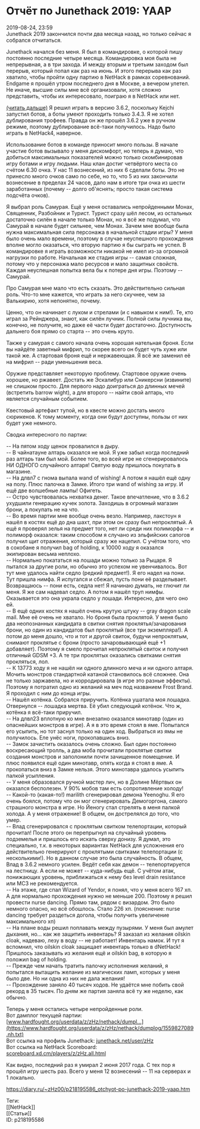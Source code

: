 Отчёт по Junethack 2019: YAAP
==============================

   
 2019-08-24, 23:59   
  Junethack 2019 закончился почти два месяца назад, но только сейчас я собрался отчитаться.   
   
 Junethack начался без меня. Я был в командировке, о которой пишу постоянно последние четыре месяца. Командировка моя была не непрерывная, а в три захода. И между вторым и третьим заходом был перерыв, который попал как раз на июнь. И этого перерыва как раз хватило, чтобы пройти одну партию в NetHack в рамках соревнований. Endgame я прошёл утром последнего дня в Москве, а вечером улетел. Не иначе, высшие силы мне всё организовали, хотя сложно представить, чтобы их интересовало, поиграю я в NetHack или нет.   
   
  [(читать дальше)](https://zHz00.diary.ru/p218195586.htm?index=1#linkmore218195586m1)    Я решил играть в версию 3.6.2, поскольку Kejchi запустил ботов, а боты умеют проходить только 3.4.3. Я не хотел дублирования трофеев. Правда он же прошёл 3.6.2 уже в ручном режиме, поэтому дублирование всё-таки получилось. Надо было играть в NetHack4, наверное.   
   
 Использование ботов в команде приносит много пользы. В начале участие ботов вызывало у меня дискомфорт, но теперь я думаю, что добиться максимальных показателей можно только скомбинировав игру ботами и игру людьми. Наш клан достиг четвёртого места со счётом 6.30 очка. У нас 11 вознесений, из них 6 сделали боты. Это не принесло много очков само по себе, но то, что 5 из них закончили вознесение в пределах 24 часов, дало нам в итоге три очка из шести заработанных (почему -- долго об'яснять; просто такая система подсчёта очков).   
   
 Я выбрал роль Самурая. Ещё у меня оставались непройденными Монах, Священник, Разбойник и Турист. Турист сразу шёл лесом, из остальных достаточно силён в начале только Монах, но я всё же подумал, что Самурай в начале будет сильнее, чем Монах. Зачем мне вообще была нужна максимальная сила персонажа в начальной стадии игры? У меня было очень мало времени, поэтому в случае неуспешного прохождения вполне могло оказаться, что вторую партию я бы сыграть не успел. В командировке я играть возможности никакой не имел из-за огромной нагрузки по работе. Начальная же стадия игры -- самая сложная, потому что у персонажа мало ресурсов и мало защитных свойств. Каждая неуспешная попытка вела бы к потере дня игры. Поэтому -- Самурай.   
   
 Про Самурая мне мало что есть сказать. Это действительно сильная роль. Что-то мне кажется, что играть за него скучнее, чем за Валькирию, хотя непонятно, почему.   
   
 Ценно, что он начинает с луком и стрелами (и с навыком к ним!). Те, кто играл за Рейнджера, знают, как силён лучник. Полной силы лучника вы, конечно, не получите, но даже её части будет достаточно. Доступность дальнего боя прямо со старта -- это очень круто.   
   
 Также у самурая с самого начала очень хорошая нательная броня. Если вы найдёте заветный мифрил, то скорее всего он будет чуть хуже или такой же. А стартовая броня ещё и нержавеющая. Я всё же заменил её на мифрил -- ради уменьшения веса.   
   
 Оружие представляет некоторую проблему. Стартовое оружие очень хорошее, но ржавеет. Достать же Эскалибур или Сникерсни (извините) не слишком просто. Для первого надо доиграться до длинных мечей (встретить barrow wight), а для второго -- найти свой алтарь, что является случайным событием.   
   
 Квестовый артефакт тупой, но в квесте можно достать много сюрикенов. К тому моменту, когда они будут доступны, пользы от них будет уже немного.   
   
 Сводка интересного по партии:   
   
 -- На пятом ходу щенок провалился в дыру.   
 -- В чайнатауне алтарь оказался не мой. Я уже забыл когда последний раз алтарь там был мой. Более того, во всей игре не сгенерировалось НИ ОДНОГО случайного алтаря! Святую воду пришлось покупать в магазине.   
 -- На длвл7 с гнома выпала wand of wishing! А потом я нашёл ещё одну на полу. Плюс палочка в Замке. Итого три wand of wishing за игру. И ещё две волшебные лампы! Офигеть.   
 -- Остро чувствовалась нехватка денег. Такое впечатление, что в 3.6.2 ухудшили генерацию кучек золота. Заходишь в огромный магазин брони, а покупать не на что.   
 -- Во время партии мне вообще очень везло. Например, лакстоун я нашёл в костях ещё до дна шахт, при этом он сразу был непроклятый. А ещё я проверял зелья на предмет того, нет ли среди них полиморфа -- и полиморф оказался: таким способом я случано из эльфийских сапогов получил щит отражения, который сразу же нацепил. С учётом того, что в сокобане я получил bag of holding, к 10000 ходу я оказался экипирован весьма неплохо.   
 -- Нормально покататься на лошади можно только за Рыцаря. Я пытался за другие роли, но обычно это успехом не увенчивалось. Вот тут мне удалось найти седло (редкий предмет!). Я его надел на пони. Тут пришла нимфа. Я испугался и сбежал, пусть пони её разделывает. Возвращаюсь -- пони есть, седла нет! Я начинаю думать, не глючит ли меня. Я же сам надевал седло. А потом я нашёл труп нимфы. Оказывается это она украла седло у лошади. Интересно, для чего оно ей.   
 -- В ещё одних костях я нашёл очень крутую штуку -- gray dragon scale mail. Мне её очень не хватало. Но броня была проклятой. У меня было два неопознанных кандидата в свитки снятия проклятья/зачарования брони, но один из кандидатов был проклятый (все три экземпляра!). А потом до меня дошло, что и тот и другой свиток, будучи непроклятым, снимают проклятье с брони (просто зачаровывающий ещё +1 добавляет). Поэтому я смело прочитал непроклятый свиток и получил отличный GDSM +3. А те три проклятых оказались свитками снятия прокляться, лол.   
 -- К 13773 ходу я не нашёл ни одного длинного меча и ни одного алтаря. Мочить монстров стандартной катаной становилось всё сложнее. Она не только заржавела, но и корродировала (в игре это разные эффекты). Поэтому я потратил одно из желаний на меч под названием Frost Brand. Я проходил с ним до конца игры.   
 -- Нашёл котёнка. Собрался приручить. Котёнка ушатала моя лошадка. Отвернулся -- лошадка мертва. Её убил следующий котёнок. Что ж, котёнка я всё-таки приручил.   
 -- На длвл23 вплотную ко мне внезапно оказался минотавр (один из опаснейших монстров в игре). А я в это время стоял в яме. Попытался его усыпить, но тот заснул только на один ход. Выбраться из ямы не получилось. Еле унёс ноги, прокопавшись вниз.   
 -- Замок зачистить оказалось очень сложно. Был один постоянно воскресающий тролль, а два моба прочитали проклятые свитки создания монстров и заполонили почти зачищенное помещение. И плюс появился ещё один минотавр, опять когда я стоял в яме. А прокопаться вниз в Замке нельзя. Этого минотавра удалось усыпить палкой усыпления.   
 -- У меня образовался ручной мастер лич, но в Долине Мёртвых он оказался бесполезен. У 90% мобов там есть сопротивление холоду!   
 -- Какой-то (какая-то!) marilith сгенерировал демона Yeenoghu. Я его очень боялся, потому что он мог сгенерировать Демогоргона, самого страшного монстра в игре. Но Йеногу стал стрелять в меня палкой холода. А у меня отражение! В общем, он дострелялся до того, что умер.   
 -- Влад сгенерировался с проклятым свитком телепортации, который прочитал! После этого он перепрыгнул на случайный уровень подземелья и пришлось его искать сверху донизу. Я думал, это специально, т.к. в некоторых вариантах NetHack для усложнения его действительно генерируют с проклятыми свитками телепортации (с несколькими!). Но в данном случае это была случайность. В общем, Влад в 3.6.2 немного усилен. Ведёт себя как демон -- телепортируется на лестницу. А если не может -- куда-нибудь ещё. С учётом атак, понижающих уровень, приближаться к нему без level drain resistance или MC3 не рекомендуется.   
 -- На этаже, где спал Wizard of Yendor, я понял, что у меня всего 167 хп. А для нормально прохождения нужно не меньше 200. Поэтому я решил провести nurse dancing. Прямо там, рядом с визардом. Это было немного опасно, но всё обошлось. Стало 226 хп.  (пояснение: nurse dancing требует раздеться догола, чтобы получить увеличение максимального хп)    
 -- На плане воды решил поплавать между пузырями. У меня был амулет дыхания, но... как же защитить инвентарь? Я заказал из желания oilskin cloak, надеваю, лезу в воду -- не работает! Инвентарь намок. И тут я вспомнил, что oilskin cloak защищает инвентарь только в dNetHack! Пришлось заказывать из желания ещё и oilskin bag, в которую я положил bag of holding.   
 -- Прежде чем начать тратить палочку исполнения желаний, я попытался вытащить желание из магических ламп, которых у меня было две. Но ни одна из них не дала желания!   
 -- Прохождение заняло 40 тысяч ходов. Не удаётся мне побить свой рекорд в 35 тысяч. По дням же партия заняла всё ту же неделю, как обычно.   
   
 Теперь у меня остались четыре непройденные роли.   
 Вот дамплог текущей партии:  [www.hardfought.org/userdata/z/zHz/nethack/dumpl...](https://www.hardfought.org/userdata/z/zHz/nethack/dumplog/1559827089.nh.txt)    
 Вот ссылка на профиль Junethack:  [junethack.net/user/zHz](https://junethack.net/user/zHz)    
 Вот ссылка на NetHack Scoreboard:  [scoreboard.xd.cm/players/z/zHz.all.html](https://scoreboard.xd.cm/players/z/zHz.all.html)    
   
 Как видно, последний раз я умирал 2 июня 2017 года. С тех пор я прошёл игру шесть раз. Всего у меня 12 вознесений -- 11 на серверах и 1 локально.     
    
 <https://diary.ru/~zHz00/p218195586_otchyot-po-junethack-2019-yaap.htm>   
   
 Теги:   
 [[NetHack]]   
 [[Статьи]]   
 ID: p218195586
